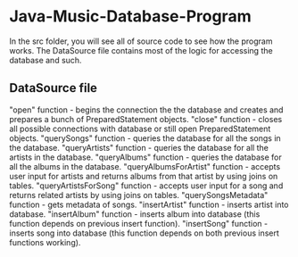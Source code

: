 # Java-Music-Database-Program

In the src folder, you will see all of source code to see how the program works. 
The DataSource file contains most of the logic for accessing the database and such.

## DataSource file

"open" function - begins the connection the the database and creates and prepares a bunch of PreparedStatement objects.
"close" function - closes all possible connections with database or still open PreparedStatement objects.
"querySongs" function - queries the database for all the songs in the database.
"queryArtists" function - queries the database for all the artists in the database.
"queryAlbums" function - queries the database for all the albums in the database.
"queryAlbumsForArtist" function - accepts user input for artists and returns albums from that artist by using joins on tables.
"queryArtistsForSong" function - accepts user input for a song and returns related artists by using joins on tables.
"querySongsMetadata" function - gets metadata of songs.
"insertArtist" function - inserts artist into database.
"insertAlbum" function - inserts album into database (this function depends on previous insert function).
"insertSong" function - inserts song into database (this function depends on both previous insert functions working).
